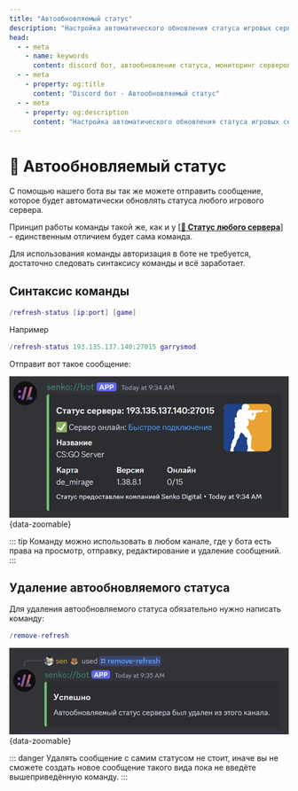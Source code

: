 ```yaml
---
title: "Автообновляемый статус"
description: "Настройка автоматического обновления статуса игровых серверов в Discord. Мониторинг серверов в реальном времени."
head:
  - - meta
    - name: keywords
      content: discord бот, автообновление статуса, мониторинг серверов, senko bot, игровые сервера
  - - meta
    - property: og:title 
      content: "Discord бот - Автообновляемый статус"
  - - meta
    - property: og:description
      content: "Настройка автоматического обновления статуса игровых серверов в Discord. Мониторинг серверов в реальном времени."
---
```


# 🔁 Автообновляемый статус

С помощью нашего бота вы так же можете отправить сообщение, которое будет автоматически обновлять статуса любого игрового сервера.

Принцип работы команды такой же, как и у [**[🔁 Статус любого сервера](/ru/bot/any-status)**] - единственным отличием будет сама команда.

Для использования команды авторизация в боте не требуется, достаточно следовать синтаксису команды и всё заработает.

## Синтаксис команды

```lua
/refresh-status [ip:port] [game]
```

Например

```lua
/refresh-status 193.135.137.140:27015 garrysmod
```

Отправит вот такое сообщение:

![sample status of a random game server](/images/bot/any-status.png){data-zoomable}

::: tip
Команду можно использовать в любом канале, где у бота есть права на просмотр, отправку, редактирование и удаление сообщений.
:::

## Удаление автообновляемого статуса

Для удаления автообновляемого статуса обязательно нужно написать команду:

```lua
/remove-refresh
```

![remove refreshable status](/images/bot/remove-status.png){data-zoomable}

::: danger
Удалять сообщение с самим статусом не стоит, иначе вы не сможете создать новое сообщение такого вида пока не введёте вышеприведённую команду.
:::
